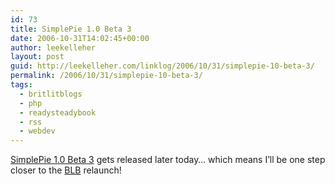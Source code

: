 ```yaml
---
id: 73
title: SimplePie 1.0 Beta 3
date: 2006-10-31T14:02:45+00:00
author: leekelleher
layout: post
guid: http://leekelleher.com/linklog/2006/10/31/simplepie-10-beta-3/
permalink: /2006/10/31/simplepie-10-beta-3/
tags:
  - britlitblogs
  - php
  - readysteadybook
  - rss
  - webdev
---
```

[SimplePie 1.0 Beta 3](http://simplepie.org/) gets released later today&#8230; which means I&#8217;ll be one step closer to the [BLB](http://www.britlitblogs.com/) relaunch!